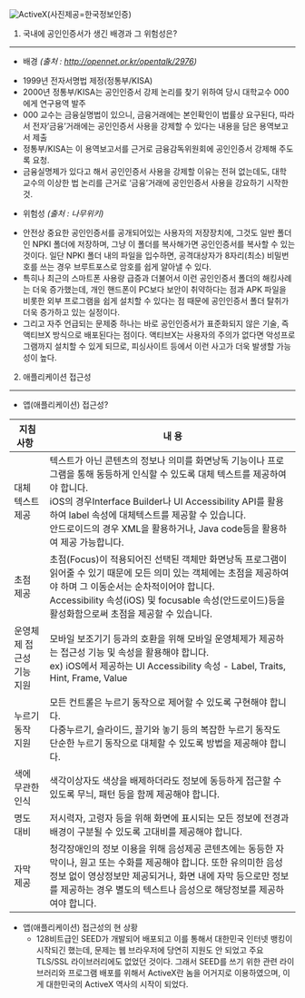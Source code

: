 ![ActiveX](http://newsmanager2.etomato.com/userfiles/image/%EB%A5%98%EC%84%9D/GONGININ.jpg)(사진제공=한국정보인증)

1. 국내에 공인인증서가 생긴 배경과 그 위험성은?
---
- 배경 _(출처 : http://opennet.or.kr/opentalk/2976)_
 * 1999년 전자서명법 제정(정통부/KISA)
 * 2000년 정통부/KISA는 공인인증서 강제 논리를 찾기 위하여 당시 대학교수 000에게 연구용역 발주
 * 000 교수는 금융실명법이 있으니, 금융거래에는 본인확인이 법률상 요구된다, 따라서 전자’금융’거래에는 공인인증서 사용을 강제할 수 있다는 내용을 담은 용역보고서 제출
 * 정통부/KISA는 이 용역보고서를 근거로 금융감독위원회에 공인인증서 강제해 주도록 요청.
 * 금융실명제가 있다고 해서 공인인증서 사용을 강제할 이유는 전혀 없는데도, 대학 교수의 이상한 법 논리를 근거로 ‘금융’거래에 공인인증서 사용을 강요하기 시작한 것.  

- 위험성 _(출처 : 나무위키)_
 * 안전상 중요한 공인인증서를 공개되어있는 사용자의 저장장치에, 그것도 일반 폴더인 NPKI 폴더에 저장하며, 그냥 이 폴더를 복사해가면 공인인증서를 복사할 수 있는 것이다. 일단 NPKI 폴더 내의 파일을 입수하면, 공격대상자가 8자리(최소) 비밀번호를 쓰는 경우 브루트포스로 암호를 쉽게 알아낼 수 있다.
 * 특히나 최근의 스마트폰 사용량 급증과 더불어서 이런 공인인증서 폴더의 해킹사례는 더욱 증가했는데, 개인 핸드폰이 PC보다 보안이 취약하다는 점과 APK 파일을 비롯한 외부 프로그램을 쉽게 설치할 수 있다는 점 때문에 공인인증서 폴더 탈취가 더욱 증가하고 있는 실정이다.
 * 그리고 자주 언급되는 문제중 하나는 바로 공인인증서가 표준화되지 않은 기술, 즉 액티브X 방식으로 배포된다는 점이다. 액티브X는 사용자의 주의가 없다면 악성프로그램까지 설치할 수 있게 되므로, 피싱사이트 등에서 이런 사고가 더욱 발생할 가능성이 높다.
 
2. 애플리케이션 접근성
----
- 앱(애플리케이션) 접근성?  

|  지침 사항   |   내 용  |
|---------|---------|
| 대체 텍스트 제공 | 텍스트가 아닌 콘텐츠의 정보나 의미를 화면낭독 기능이나 프로그램을 통해 동등하게 인식할 수 있도록 대체 텍스트를 제공하여야 합니다.<br>iOS의 경우Interface Builder나 UI Accessibility API를 활용하여 label 속성에 대체텍스트를 제공할 수 있습니다.<br> 안드로이드의 경우 XML을 활용하거나, Java code등을 활용하여 제공 가능합니다.|
| 초점 제공 | 초점(Focus)이 적용되어진 선택된 객체만 화면낭독 프로그램이 읽어줄 수 있기 때문에 모든 의미 있는 객체에는 초점을 제공하여야 하며 그 이동순서는 순차적이어야 합니다.<br> Accessibility 속성(iOS) 및 focusable 속성(안드로이드)등을 활성화함으로써 초점을 제공할 수 있습니다.|
| 운영체제 접근성 기능 지원 |모바일 보조기기 등과의 호환을 위해 모바일 운영체제가 제공하는 접근성 기능 및 속성을 활용해야 합니다.<br>ex) iOS에서 제공하는 UI Accessibility 속성 - Label, Traits, Hint, Frame, Value|
| 누르기 동작 지원 |모든 컨트롤은 누르기 동작으로 제어할 수 있도록 구현해야 합니다.<br> 다중누르기, 슬라이드, 끌기와 놓기 등의 복잡한 누르기 동작도 단순한 누르기 동작으로 대체할 수 있도록 방법을 제공해야 합니다.|
| 색에 무관한 인식 |색각이상자도 색상을 배제하더라도 정보에 동등하게 접근할 수 있도록 무늬, 패턴 등을 함께 제공해야 합니다.|
| 명도 대비 |저시력자, 고령자 등을 위해 화면에 표시되는 모든 정보에 전경과 배경이 구분될 수 있도록 고대비를 제공해야 합니다.|
| 자막 제공 |청각장애인의 정보 이용을 위해 음성제공 콘텐츠에는 동등한 자막이나, 원고 또는 수화를 제공해야 합니다. 또한 유의미한 음성정보 없이 영상정보만 제공되거나, 화면 내에 자막 등으로만 정보를 제공하는 경우 별도의 텍스트나 음성으로 해당정보를 제공하여야 합니다.|




* 앱(애플리케이션) 접근성의 현 상황  
   - 128비트급인 SEED가 개발되어 배포되고 이를 통해서 대한민국 인터넷 뱅킹이 시작되긴 했는데, 문제는 웹 브라우저에 당연히 지원도 안 되었고 주요 TLS/SSL 라이브러리에도 없었던 것이다. 그래서 SEED를 쓰기 위한 관련 라이브러리와 프로그램 배포를 위해서 ActiveX란 놈을 어거지로 이용하였으며, 이게 대한민국의 ActiveX 역사의 시작이 되었다.
   
